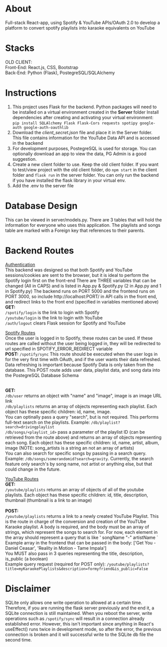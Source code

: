 # About
Full-stack React-app, using Spotify & YouTube APIs/OAuth 2.0 to develop a platform to convert spotify playlists into karaoke equivalents on YouTube

# Stacks
OLD CLIENT:<br>
Front-End: React.js, CSS, Bootstrap <br>
Back-End: Python (Flask), PostegreSQL/SQLAlchemy

# Instructions
1. This project uses Flask for the backend. Python packages will need to be installed on a virtual environment created in the **Server** folder
   Install dependencies after creating and activating your virtual environment: <br>```pip install SQLAlchemy Flask Flask-Cors requests spotipy google-auth google-auth-oauthlib```
2. Download the _client_secret.json_ file and place it in the Server folder. This file contains information for the YouTube Data API and is accessed in the backend
3. For development purposes, PostegreSQL is used for storage. You can optionally download an app to view the data, PG Admin is a good suggestion.
4. Create a new client folder to use. Keep the old client folder. If you want to test/view project with the old client folder, do ```npm start``` in the client folder and ```flask run``` in the server folder. You can only run the backend if you have installed the flask library in your virtual env.
5. Add the .env to the server file

# Database Design
This can be viewed in server/models.py. There are 3 tables that will hold the information for everyone who uses this application. The playlists and songs table are marked with a Foreign key that references to their parents.

# Backend Routes
<ins>Authentication</ins>
<br>
This backend was designed so that both Spotify and YouTube sessions/cookies are sent to the browser, but it is ideal to perform the Spotify login first on the front-end
There are THREE variables that can be changed (All in CAPS) and is listed in App.py & Spotify.py (2 in App.py and 1 in Spotify.py)
The backend runs on PORT 5000 and the frontend runs on PORT 3000, so include http://localhost:PORT/ in API calls in the front end, and redirect links to the front end (specified in variables mentioned above)
<br>
**GET:**
<br>
```/spotify/login``` is the link to login with Spotify<br>
```/youtube/login``` is the link to login with YouTube<br>
```/auth/logout``` clears Flask session for Spotify and YouTube<br>

<ins>Spotify Routes</ins>
<br>
Once the user is logged in to Spotify, these routes can be used. If these routes are called without the user being logged in, they will be redirected to url specified in SPOTIFY_ERROR_REDIRECT variable
<br>
**POST:**
```/spotify/sync``` This route should be executed when the user logs in for the very first time with OAuth, and if the user wants their data refreshed. Data refreshing is important because Spotify Data
is only taken from the database. This POST route adds user data, playlist data, and song data into the PostegreSQL Database Schema <br><br>

**GET:**
<br>
```/db/user``` returns an object with "name" and "image", image is an image URL link<br>
```/db/playlists``` returns an array of objects representing each playlist. Each object has these specific children: id, name, image.<br>
   You can optinally pass a query "search", but is not required. This performs full-text search on the playlists. Example: ```/db/playlist?search=drivingplaylist```<br>
```/db/songs/<playlist_id>``` pass a parameter of the playlist ID (can be retrieved from the route above) and returns an array of objects representing each song. Each object has these specific children: id, name, artist, album, image (NOTE: song_artists is a string an not an array of artists)<br>
You can also search for specific songs by passing in a search query. Example: ```/db/songs/somerandomid?search=gravity```. Currently, the search feature only search's by song name, not artist or anything else, but that could change in the future.


<ins>YouTube Routes</ins>
<br>
**GET:**
<br>
```/youtube/playlists``` returns an array of objects of all of the youtube playlists. Each object has these specific children: id, title, description, thumbnail (thumbnail is a link to an image)
<br><br>
**POST:**
<br>
```/youtube/playlists``` returns a link to a newly created YouTube Playlist. This is the route in charge of the conversion and creation of the YouTUbe Karaoke playlist. A body is required, and the body
must be an array of strings, which represent the songs to search for. For now, each element in the array should represent a query that is like ' songName "-" artistName `<br>
Example array in the frontend that can be passed in the body: ['Get You - Daniel Ceasar', 'Reality in Motion - Tame Impala']<br>
You MUST also pass in 3 queries representing the title, description, is_public (a boolean)<br>
Example query request (required for POST only): ```/youtube/playlists?title=myKaraokePlaylists&description=formyfriend&is_public=False```










# Disclaimer
SQLite only allows one write operation to allowed at a certain time. Therefore, if you are running the flask server previously and the end it, a SQLite connection is still maintained. When you reboot the server,
write operations such as ```/spotify/sync``` will result in a connection already established error. However, this isn't important since anything in React's useEffect() runs twice in development mode, so after the error, the previous connection is broken and it will successful write to the SQLite db file the second time.
